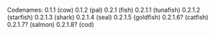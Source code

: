 Codenames:
0.1.1 (cow)
0.1.2 (pal)
0.2.1 (fish)
0.2.1.1 (tunafish)
0.2.1.2 (starfish)
0.2.1.3 (shark)
0.2.1.4 (seal)
0.2.1.5 (goldfish)
0.2.1.6? (catfish)
0.2.1.7? (salmon)
0.2.1.8? (cod)